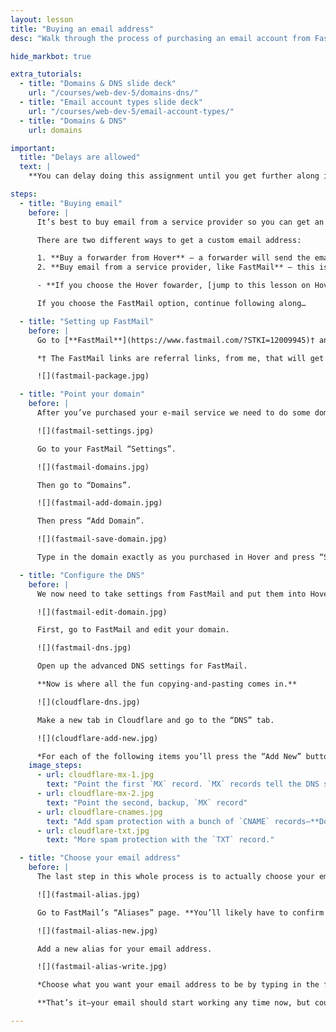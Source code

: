 ```yaml
---
layout: lesson
title: "Buying an email address"
desc: "Walk through the process of purchasing an email account from FastMail."

hide_markbot: true

extra_tutorials:
  - title: "Domains & DNS slide deck"
    url: "/courses/web-dev-5/domains-dns/"
  - title: "Email account types slide deck"
    url: "/courses/web-dev-5/email-account-types/"
  - title: "Domains & DNS"
    url: domains

important:
  title: "Delays are allowed"
  text: |
    **You can delay doing this assignment until you get further along in determining your brand—which you’ll be doing in another class.**

steps:
  - title: "Buying email"
    before: |
      It’s best to buy email from a service provider so you can get an email address for your custom domain. I often buy my e-mail services from [FastMail](https://www.fastmail.com/?STKI=12009945)† because they are independent and have great customer service.

      There are two different ways to get a custom email address:

      1. **Buy a forwarder from Hover** — a forwarder will send the email to another address, like Gmail or something. But you can never respond from the custom email address.
      2. **Buy email from a service provider, like FastMail** — this is what I would recommend, it will give you a completely separate, business account tied to your domain.

      - **If you choose the Hover fowarder, [jump to this lesson on Hover forwarding emails ➔](/courses/web-dev-5/forwarding-email-addresses/)**

      If you choose the FastMail option, continue following along…

  - title: "Setting up FastMail"
    before: |
      Go to [**FastMail**](https://www.fastmail.com/?STKI=12009945)† and sign up for an account—you’ll need to pick the **Standard** account to be able to use your custom domain.

      *† The FastMail links are referral links, from me, that will get you 10% off your first year.*

      ![](fastmail-package.jpg)

  - title: "Point your domain"
    before: |
      After you’ve purchased your e-mail service we need to do some domain pointing.

      ![](fastmail-settings.jpg)

      Go to your FastMail “Settings”.

      ![](fastmail-domains.jpg)

      Then go to “Domains”.

      ![](fastmail-add-domain.jpg)

      Then press “Add Domain”.

      ![](fastmail-save-domain.jpg)

      Type in the domain exactly as you purchased in Hover and press “Save”.

  - title: "Configure the DNS"
    before: |
      We now need to take settings from FastMail and put them into Hover to connect the two pieces together.

      ![](fastmail-edit-domain.jpg)

      First, go to FastMail and edit your domain.

      ![](fastmail-dns.jpg)

      Open up the advanced DNS settings for FastMail.

      **Now is where all the fun copying-and-pasting comes in.**

      ![](cloudflare-dns.jpg)

      Make a new tab in Cloudflare and go to the “DNS” tab.

      ![](cloudflare-add-new.jpg)

      *For each of the following items you’ll press the “Add New” button then “Save”.*
    image_steps:
      - url: cloudflare-mx-1.jpg
        text: "Point the first `MX` record. `MX` records tell the DNS system where to find your email server."
      - url: cloudflare-mx-2.jpg
        text: "Point the second, backup, `MX` record"
      - url: cloudflare-cnames.jpg
        text: "Add spam protection with a bunch of `CNAME` records—**Do each of the CNAME records individually.**"
      - url: cloudflare-txt.jpg
        text: "More spam protection with the `TXT` record."

  - title: "Choose your email address"
    before: |
      The last step in this whole process is to actually choose your email address—what comes before the `@` symbol.

      ![](fastmail-alias.jpg)

      Go to FastMail’s “Aliases” page. **You’ll likely have to confirm your password to make changes to the page.**

      ![](fastmail-alias-new.jpg)

      Add a new alias for your email address.

      ![](fastmail-alias-write.jpg)

      *Choose what you want your email address to be by typing in the field.* I would choose something like `hey` or `hello` or `thomas` or something friendly.

      **That’s it—your email should start working any time now, but could take up to 24 hours.**

---
```

